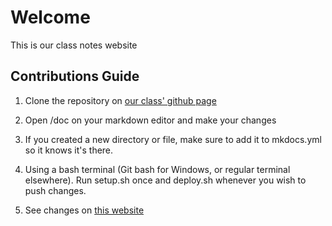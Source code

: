 # Welcome

This is our class notes website



## Contributions Guide

1. Clone the repository on [our class' github page](https://github.com/M22504/class-notes-v2)

2. Open /doc on your markdown editor and make your changes

3. If you created a new directory or file, make sure to add it to mkdocs.yml so it knows it's there.

4. Using a bash terminal (Git bash for Windows, or regular terminal elsewhere). Run setup.sh once and deploy.sh whenever you wish to push changes. 

5. See changes on [this website](https://notes.fiveohfour.ml)


